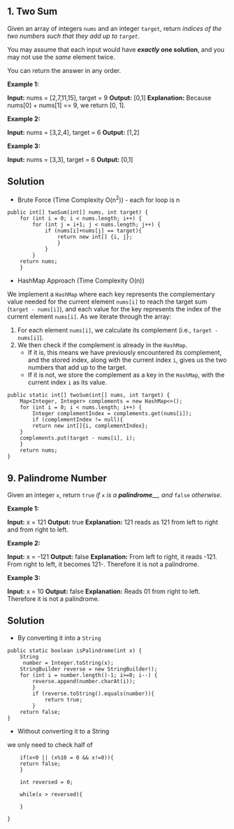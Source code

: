 ## 1. Two Sum

Given an array of integers `nums` and an integer `target`, return _indices of the two numbers such that they add up to `target`_.

You may assume that each input would have **_exactly_ one solution**, and you may not use the _same_ element twice.

You can return the answer in any order.

**Example 1:**

**Input:** nums = [2,7,11,15], target = 9
**Output:** [0,1]
**Explanation:** Because nums[0] + nums[1] == 9, we return [0, 1].

**Example 2:**

**Input:** nums = [3,2,4], target = 6
**Output:** [1,2]

**Example 3:**

**Input:** nums = [3,3], target = 6
**Output:** [0,1]
## Solution
- Brute Force (Time Complexity O(n<sup>2</sup>)) - each for loop is n

```
public int[] twoSum(int[] nums, int target) {
	for (int i = 0; i < nums.length; i++) {
		for (int j = i+1; j < nums.length; j++) {
			if (nums[i]+nums[j] == target){
				return new int[] {i, j};
				}
			}
		}
	return nums;
	}
```

- HashMap Approach (Time Complexity O(n))

We implement a `HashMap` where each key represents the complementary value needed for the current element `nums[i]` to reach the target sum (`target - nums[i]`), and each value for the key represents the index of the current element `nums[i]`. As we iterate through the array:

1. For each element `nums[i]`, we calculate its complement (i.e., `target - nums[i]`).
2. We then check if the complement is already in the `HashMap`.
    - If it is, this means we have previously encountered its complement, and the stored index, along with the current index `i`, gives us the two numbers that add up to the target.
    - If it is not, we store the complement as a key in the `HashMap`, with the current index `i` as its value.

```
public static int[] twoSum(int[] nums, int target) {  
	Map<Integer, Integer> complements = new HashMap<>();  
	for (int i = 0; i < nums.length; i++) {  
		Integer complementIndex = complements.get(nums[i]);  
		if (complementIndex != null){  
		return new int[]{i, complementIndex};  
	}
	complements.put(target - nums[i], i);  
	}  
	return nums;  
}
```

## 9. Palindrome Number

Given an integer `x`, return `true` _if_ `x` _is a_ _**palindrome**__, and_ `false` _otherwise_.

**Example 1:**

**Input:** x = 121
**Output:** true
**Explanation:** 121 reads as 121 from left to right and from right to left.

**Example 2:**

**Input:** x = -121
**Output:** false
**Explanation:** From left to right, it reads -121. From right to left, it becomes 121-. Therefore it is not a palindrome.

**Example 3:**

**Input:** x = 10
**Output:** false
**Explanation:** Reads 01 from right to left. Therefore it is not a palindrome.
## Solution
- By converting it into a `String` 

```
public static boolean isPalindrome(int x) {
	String
	 number = Integer.toString(x);
	StringBuilder reverse = new StringBuilder();
	for (int i = number.length()-1; i>=0; i--) {
		reverse.append(number.charAt(i));
		}
		if (reverse.toString().equals(number)){
			return true;
		}
	return false;
}
```

- Without converting it to a String

we only need to check half of 

```public static boolean(int x){
	if(x<0 || (x%10 = 0 && x!=0)){
	return false;
	}
	
	int reversed = 0;
	
	while(x > reversed){
		
	}
	
}
```

